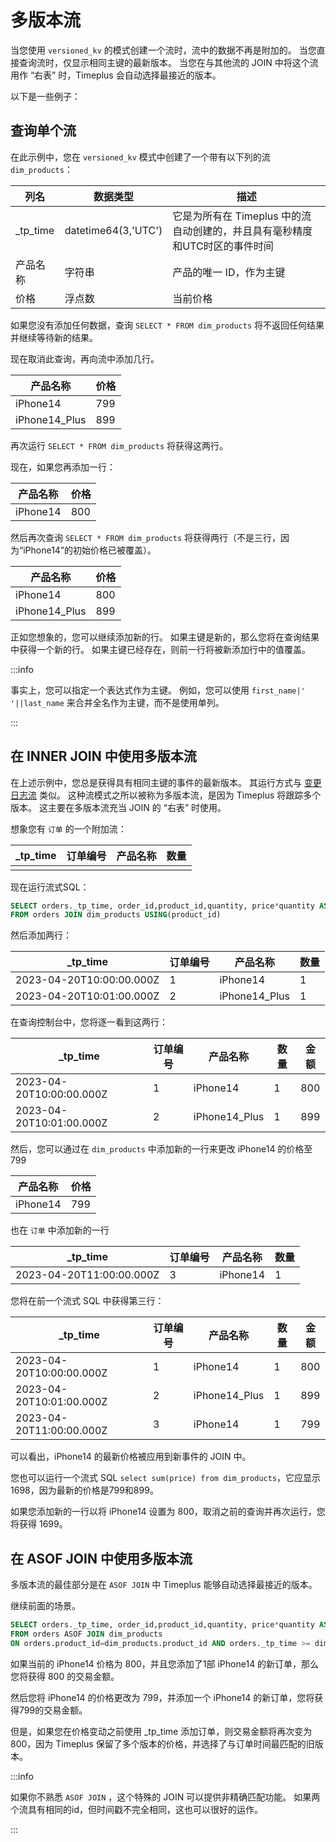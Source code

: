 # 多版本流

当您使用 `versioned_kv` 的模式创建一个流时，流中的数据不再是附加的。 当您直接查询流时，仅显示相同主键的最新版本。 当您在与其他流的 JOIN 中将这个流用作 “右表” 时，Timeplus 会自动选择最接近的版本。

以下是一些例子：

## 查询单个流

在此示例中，您在 `versioned_kv` 模式中创建了一个带有以下列的流 `dim_products`：

| 列名         | 数据类型                | 描述                                           |
| ---------- | ------------------- | -------------------------------------------- |
| _tp_time | datetime64(3,'UTC') | 它是为所有在 Timeplus 中的流自动创建的，并且具有毫秒精度和UTC时区的事件时间 |
| 产品名称       | 字符串                 | 产品的唯一 ID，作为主键                                |
| 价格         | 浮点数                 | 当前价格                                         |

如果您没有添加任何数据，查询 `SELECT * FROM dim_products` 将不返回任何结果并继续等待新的结果。

现在取消此查询，再向流中添加几行。

| 产品名称          | 价格  |
| ------------- | --- |
| iPhone14      | 799 |
| iPhone14_Plus | 899 |

再次运行 `SELECT * FROM dim_products` 将获得这两行。

现在，如果您再添加一行：

| 产品名称     | 价格  |
| -------- | --- |
| iPhone14 | 800 |

然后再次查询 `SELECT * FROM dim_products` 将获得两行（不是三行，因为“iPhone14”的初始价格已被覆盖）。

| 产品名称          | 价格  |
| ------------- | --- |
| iPhone14      | 800 |
| iPhone14_Plus | 899 |

正如您想象的，您可以继续添加新的行。 如果主键是新的，那么您将在查询结果中获得一个新的行。 如果主键已经存在，则前一行将被新添加行中的值覆盖。

:::info

事实上，您可以指定一个表达式作为主键。 例如，您可以使用 `first_name|' '||last_name` 来合并全名作为主键，而不是使用单列。

:::

## 在 INNER JOIN 中使用多版本流

在上述示例中，您总是获得具有相同主键的事件的最新版本。 其运行方式与 [变更日志流](changelog-stream) 类似。 这种流模式之所以被称为多版本流，是因为 Timeplus 将跟踪多个版本。 这主要在多版本流充当 JOIN 的 “右表” 时使用。

想象您有 `订单` 的一个附加流：

| _tp_time | 订单编号 | 产品名称 | 数量 |
| ---------- | ---- | ---- | -- |
|            |      |      |    |

现在运行流式SQL：

```sql
SELECT orders._tp_time, order_id,product_id,quantity, price*quantity AS amount
FROM orders JOIN dim_products USING(product_id)
```

然后添加两行：

| _tp_time               | 订单编号 | 产品名称          | 数量 |
| ------------------------ | ---- | ------------- | -- |
| 2023-04-20T10:00:00.000Z | 1    | iPhone14      | 1  |
| 2023-04-20T10:01:00.000Z | 2    | iPhone14_Plus | 1  |

在查询控制台中，您将逐一看到这两行：

| _tp_time               | 订单编号 | 产品名称          | 数量 | 金额  |
| ------------------------ | ---- | ------------- | -- | --- |
| 2023-04-20T10:00:00.000Z | 1    | iPhone14      | 1  | 800 |
| 2023-04-20T10:01:00.000Z | 2    | iPhone14_Plus | 1  | 899 |

然后，您可以通过在 `dim_products` 中添加新的一行来更改 iPhone14 的价格至799

| 产品名称     | 价格  |
| -------- | --- |
| iPhone14 | 799 |

也在 `订单` 中添加新的一行

| _tp_time               | 订单编号 | 产品名称     | 数量 |
| ------------------------ | ---- | -------- | -- |
| 2023-04-20T11:00:00.000Z | 3    | iPhone14 | 1  |

您将在前一个流式 SQL 中获得第三行：

| _tp_time               | 订单编号 | 产品名称          | 数量 | 金额  |
| ------------------------ | ---- | ------------- | -- | --- |
| 2023-04-20T10:00:00.000Z | 1    | iPhone14      | 1  | 800 |
| 2023-04-20T10:01:00.000Z | 2    | iPhone14_Plus | 1  | 899 |
| 2023-04-20T11:00:00.000Z | 3    | iPhone14      | 1  | 799 |

可以看出，iPhone14 的最新价格被应用到新事件的 JOIN 中。

您也可以运行一个流式 SQL `select sum(price) from dim_products`，它应显示1698，因为最新的价格是799和899。

如果您添加新的一行以将 iPhone14 设置为 800，取消之前的查询并再次运行，您将获得 1699。

## 在 ASOF JOIN 中使用多版本流

多版本流的最佳部分是在 `ASOF JOIN` 中 Timeplus 能够自动选择最接近的版本。

继续前面的场景。

```sql
SELECT orders._tp_time, order_id,product_id,quantity, price*quantity AS amount
FROM orders ASOF JOIN dim_products 
ON orders.product_id=dim_products.product_id AND orders._tp_time >= dim_products._tp_time
```

如果当前的 iPhone14 价格为 800，并且您添加了1部 iPhone14 的新订单，那么您将获得 800 的交易金额。

然后您将 iPhone14 的价格更改为 799，并添加一个 iPhone14 的新订单，您将获得799的交易金额。

但是，如果您在价格变动之前使用 _tp_time 添加订单，则交易金额将再次变为 800，因为 Timeplus 保留了多个版本的价格，并选择了与订单时间最匹配的旧版本。

:::info

如果你不熟悉 `ASOF JOIN` ，这个特殊的 JOIN 可以提供非精确匹配功能。 如果两个流具有相同的id，但时间戳不完全相同，这也可以很好的运作。

:::
